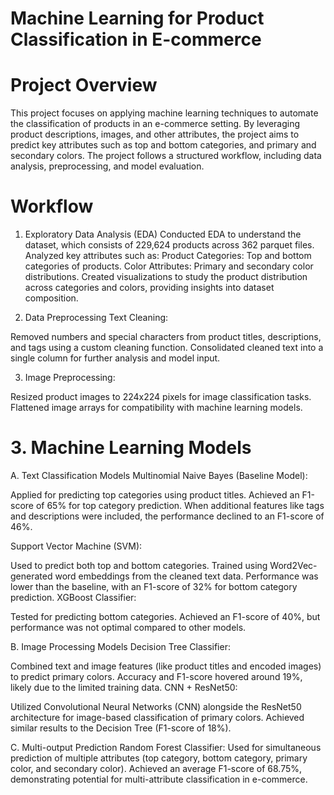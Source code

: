 # Machine Learning for Product Classification in E-commerce
# Project Overview
This project focuses on applying machine learning techniques to automate the classification of products in an e-commerce setting. By leveraging product descriptions, images, and other attributes, the project aims to predict key attributes such as top and bottom categories, and primary and secondary colors. The project follows a structured workflow, including data analysis, preprocessing, and model evaluation.
# Workflow
1. Exploratory Data Analysis (EDA)
Conducted EDA to understand the dataset, which consists of 229,624 products across 362 parquet files.
Analyzed key attributes such as:
Product Categories: Top and bottom categories of products.
Color Attributes: Primary and secondary color distributions.
Created visualizations to study the product distribution across categories and colors, providing insights into dataset composition.

3. Data Preprocessing
Text Cleaning:

Removed numbers and special characters from product titles, descriptions, and tags using a custom cleaning function.
Consolidated cleaned text into a single column for further analysis and model input.

3. Image Preprocessing:

Resized product images to 224x224 pixels for image classification tasks.
Flattened image arrays for compatibility with machine learning models.

# 3. Machine Learning Models
A. Text Classification Models
Multinomial Naive Bayes (Baseline Model):

Applied for predicting top categories using product titles.
Achieved an F1-score of 65% for top category prediction.
When additional features like tags and descriptions were included, the performance declined to an F1-score of 46%.

Support Vector Machine (SVM):

Used to predict both top and bottom categories.
Trained using Word2Vec-generated word embeddings from the cleaned text data.
Performance was lower than the baseline, with an F1-score of 32% for bottom category prediction.
XGBoost Classifier:

Tested for predicting bottom categories.
Achieved an F1-score of 40%, but performance was not optimal compared to other models.

B. Image Processing Models
Decision Tree Classifier:

Combined text and image features (like product titles and encoded images) to predict primary colors.
Accuracy and F1-score hovered around 19%, likely due to the limited training data.
CNN + ResNet50:

Utilized Convolutional Neural Networks (CNN) alongside the ResNet50 architecture for image-based classification of primary colors.
Achieved similar results to the Decision Tree (F1-score of 18%).

C. Multi-output Prediction
Random Forest Classifier:
Used for simultaneous prediction of multiple attributes (top category, bottom category, primary color, and secondary color).
Achieved an average F1-score of 68.75%, demonstrating potential for multi-attribute classification in e-commerce.
